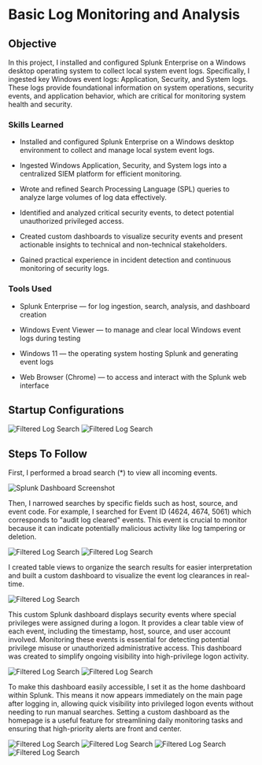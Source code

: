 # Basic Log Monitoring and Analysis	

## Objective

In this project, I installed and configured Splunk Enterprise on a Windows desktop operating system to collect local system event logs. Specifically, I ingested key Windows event logs: Application, Security, and System logs. These logs provide foundational information on system operations, security events, and application behavior, which are critical for monitoring system health and security.


### Skills Learned

- Installed and configured Splunk Enterprise on a Windows desktop environment to collect and manage local system event logs.

- Ingested Windows Application, Security, and System logs into a centralized SIEM platform for efficient monitoring.

- Wrote and refined Search Processing Language (SPL) queries to analyze large volumes of log data effectively.

- Identified and analyzed critical security events, to detect potential unauthorized privileged access.

- Created custom dashboards to visualize security events and present actionable insights to technical and non-technical stakeholders.

- Gained practical experience in incident detection and continuous monitoring of security logs.


### Tools Used

- Splunk Enterprise — for log ingestion, search, analysis, and dashboard creation

- Windows Event Viewer — to manage and clear local Windows event logs during testing

- Windows 11 — the operating system hosting Splunk and generating event logs

- Web Browser (Chrome) — to access and interact with the Splunk web interface

## Startup Configurations

![Filtered Log Search](https://i.imgur.com/unwrWZ9.png)
![Filtered Log Search](https://i.imgur.com/IZj0TUP.png)

## Steps To Follow

First, I performed a broad search (*) to view all incoming events.

![Splunk Dashboard Screenshot](https://i.imgur.com/lmiDd1U.png)

Then, I narrowed searches by specific fields such as host, source, and event code. For example, I searched for Event ID (4624, 4674, 5061) which corresponds to "audit log cleared" events. This event is crucial to monitor because it can indicate potentially malicious activity like log tampering or deletion.

![Filtered Log Search](https://i.imgur.com/2fboJW9.png)
![Filtered Log Search](https://i.imgur.com/dj96gra.png)

I created table views to organize the search results for easier interpretation and built a custom dashboard to visualize the event log clearances in real-time.

![Filtered Log Search](https://i.imgur.com/KkPWv4m.png)

This custom Splunk dashboard displays security events where special privileges were assigned during a logon. It provides a clear table view of each event, including the timestamp, host, source, and user account involved. Monitoring these events is essential for detecting potential privilege misuse or unauthorized administrative access. This dashboard was created to simplify ongoing visibility into high-privilege logon activity.

![Filtered Log Search](https://i.imgur.com/46nV44r.png)
![Filtered Log Search](https://i.imgur.com/NLBcCFK.png)

To make this dashboard easily accessible, I set it as the home dashboard within Splunk. This means it now appears immediately on the main page after logging in, allowing quick visibility into privileged logon events without needing to run manual searches. Setting a custom dashboard as the homepage is a useful feature for streamlining daily monitoring tasks and ensuring that high-priority alerts are front and center.

![Filtered Log Search](https://i.imgur.com/QFkJTFJ.png)
![Filtered Log Search](https://i.imgur.com/OnD8GGA.png)
![Filtered Log Search](https://i.imgur.com/nmgxyCZ.png)
![Filtered Log Search](https://i.imgur.com/1HInLoi.png)
